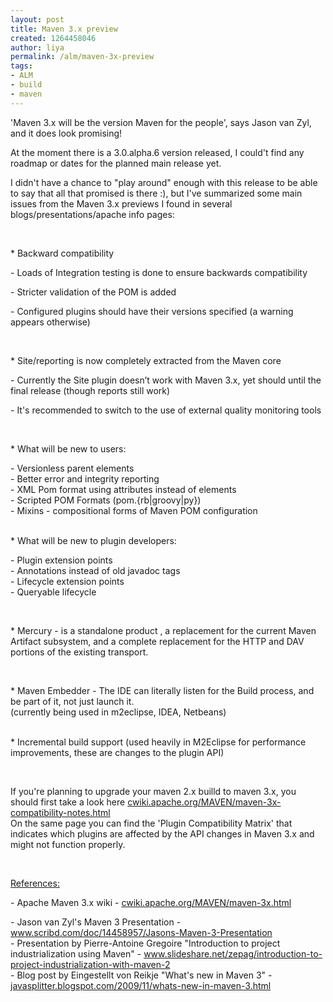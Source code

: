 ```yaml
---
layout: post
title: Maven 3.x preview
created: 1264458046
author: liya
permalink: /alm/maven-3x-preview
tags:
- ALM
- build
- maven
---
```

<p>'Maven 3.x will be the version Maven for the people', says Jason van Zyl, and it does look promising!</p>
<p>At the moment there is a 3.0.alpha.6 version released, I could't find any roadmap or dates for the planned main release yet.</p>
<p>I didn't have a chance to &quot;play around&quot; enough with this release to be able to say that all that promised is there :), but I've summarized some main issues from the Maven 3.x previews I found in several blogs/presentations/apache info pages:</p>
<p>&nbsp;</p>
<p>* Backward compatibility</p>
<p class="rteindent1">- Loads of Integration testing is done to ensure backwards compatibility</p>
<p class="rteindent1">- Stricter validation of the POM is added</p>
<p class="rteindent1">- Configured plugins should have their versions specified (a warning appears otherwise)</p>
<p class="rteindent1">&nbsp;</p>
<p>* Site/reporting is now completely extracted from the Maven core</p>
<p class="rteindent1">- Currently the Site plugin doesn&rsquo;t work with Maven 3.x, yet should until the final release (though reports still work)</p>
<p class="rteindent1">- It's recommended to switch to the use of external quality monitoring tools</p>
<p class="rteindent1">&nbsp;</p>
<p>* What will be new to users:</p>
<p class="rteindent1">- Versionless parent elements<br />
- Better error and integrity reporting<br />
- XML Pom format using attributes instead of elements<br />
- Scripted POM Formats (pom.{rb|groovy|py})<br />
- Mixins - compositional forms of Maven POM configuration</p>
<p><br />
* What will be new to plugin developers:</p>
<p class="rteindent1">- Plugin extension points<br />
- Annotations instead of old javadoc tags<br />
- Lifecycle extension points<br />
- Queryable lifecycle</p>
<p class="rteindent1">&nbsp;</p>
<p>* Mercury - is a standalone product , a replacement for the current Maven Artifact subsystem, and a complete replacement for the HTTP and DAV portions of the existing transport.</p>
<p>&nbsp;</p>
<p>* Maven Embedder - The IDE can literally listen for the Build process, and be part of it, not just launch it.<br />
(currently being used in m2eclipse, IDEA, Netbeans)</p>
<p><br />
* Incremental build support (used heavily in M2Eclipse for performance improvements, these are changes to the plugin API)</p>
<p>&nbsp;</p>
<p>If you're planning to upgrade your maven 2.x builld to maven 3.x, you should first take a look here <a href="http://cwiki.apache.org/MAVEN/maven-3x-compatibility-notes.htmlcwiki.apache.org/MAVEN/maven-3x-compatibility-notes.html">cwiki.apache.org/MAVEN/maven-3x-compatibility-notes.html</a><br />
On the same page you can find the 'Plugin Compatibility Matrix' that indicates which plugins are affected by the API changes in Maven 3.x and might not function properly.</p>
<p>&nbsp;</p>
<p><u>References:</u></p>
<p>- Apache Maven 3.x wiki - <a href="http://cwiki.apache.org/MAVEN/maven-3x.html">cwiki.apache.org/MAVEN/maven-3x.html</a></p>
<p>- Jason van Zyl's Maven 3 Presentation - <a href="http://www.scribd.com/doc/14458957/Jasons-Maven-3-Presentation">www.scribd.com/doc/14458957/Jasons-Maven-3-Presentation</a><br />
- Presentation by Pierre-Antoine Gregoire &quot;Introduction to project industrialization using Maven&quot; - <a href="http://www.slideshare.net/zepag/introduction-to-project-industrialization-with-maven-2">www.slideshare.net/zepag/introduction-to-project-industrialization-with-maven-2</a><br />
- Blog post by Eingestellt von Reikje &quot;What's new in Maven 3&quot; - <a href="http://javasplitter.blogspot.com/2009/11/whats-new-in-maven-3.html">javasplitter.blogspot.com/2009/11/whats-new-in-maven-3.html</a><br />
&nbsp;</p>
<p>&nbsp;</p>
